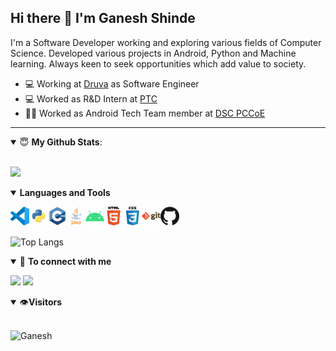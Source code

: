 ## Hi there 👋 I'm Ganesh Shinde

I'm a Software Developer working and exploring various fields of Computer Science. Developed various projects in Android, Python and Machine learning. Always keen to seek opportunities which add value to society.

- 💻 Working at <a href="https://www.druva.com/">Druva</a> as Software Engineer
- 💻 Worked as R&D Intern at <a href="https://www.ptc.com/">PTC</a>
- 🦸‍♂️ Worked as Android Tech Team member at [DSC PCCoE](https://github.com/dscpccoe)

---

<details open>
 <summary> 😇 <b>My Github Stats</b>: </summary>

<br>

<p align>
  <img src = "https://github-readme-stats.vercel.app/api?username=Ganesh0403&show_icons=true&count_private=true&theme=radical">
  <!-- <img src = "https://github-readme-stats.vercel.app/api/top-langs/?username=Ganesh0403&hide=css,js,html&theme=tokyonight"> -->
</p>

</details>

<details open>
<summary><b>Languages and Tools</b></summary>

<p>

<img align="left" alt="Visual Studio Code" width="30px" src="https://raw.githubusercontent.com/github/explore/80688e429a7d4ef2fca1e82350fe8e3517d3494d/topics/visual-studio-code/visual-studio-code.png" />
<img align="left" alt="Sass" width="30px" src="https://raw.githubusercontent.com/github/explore/80688e429a7d4ef2fca1e82350fe8e3517d3494d/topics/python/python.png" />
<img align="left" alt="Sass" width="30px" src="https://raw.githubusercontent.com/github/explore/80688e429a7d4ef2fca1e82350fe8e3517d3494d/topics/cpp/cpp.png" />
<img align="left" alt="Sass" width="30px" src="https://raw.githubusercontent.com/github/explore/80688e429a7d4ef2fca1e82350fe8e3517d3494d/topics/java/java.png" />
<img align="left" alt="Sass" width="30px" src="https://raw.githubusercontent.com/github/explore/80688e429a7d4ef2fca1e82350fe8e3517d3494d/topics/android/android.png" />
<img align="left" alt="HTML5" width="30px" src="https://raw.githubusercontent.com/github/explore/80688e429a7d4ef2fca1e82350fe8e3517d3494d/topics/html/html.png" />
<img align="left" alt="CSS3" width="30px" src="https://raw.githubusercontent.com/github/explore/80688e429a7d4ef2fca1e82350fe8e3517d3494d/topics/css/css.png" />
<img align="left" alt="Git" width="30px" src="https://raw.githubusercontent.com/github/explore/80688e429a7d4ef2fca1e82350fe8e3517d3494d/topics/git/git.png" />
<img align="left" alt="GitHub" width="30px" src="https://raw.githubusercontent.com/github/explore/78df643247d429f6cc873026c0622819ad797942/topics/github/github.png" />

</p>

<br>
<br>

![Top Langs](https://github-readme-stats.vercel.app/api/top-langs/?username=Ganesh0403&layout=compact&theme=radical)
</details>

<details open>
<summary>🤝 <b>To connect with me</b></summary>

<p>

[<img src="https://img.shields.io/badge/linkedin-%230077B5.svg?&style=for-the-badge&logo=linkedin&logoColor=white" />](https://www.linkedin.com/in/ganesh-shinde-7782951a3/)
[<img src = "https://img.shields.io/badge/instagram-%231DA1F2.svg?&style=for-the-badge&logo=instagram&logoColor=white">](https://www.instagram.com/ganeshshinde23/)

</p>
</details>

<details open>
<summary>👁️<b>Visitors</b></summary>
<br>
<p align="left"> <img src="https://komarev.com/ghpvc/?username=Ganesh0403" alt="Ganesh" /> </p>

</details>
